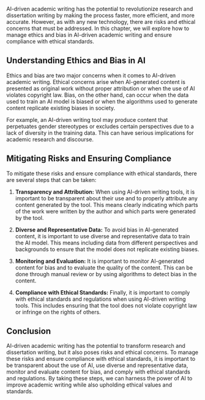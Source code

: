 
AI-driven academic writing has the potential to revolutionize research and dissertation writing by making the process faster, more efficient, and more accurate. However, as with any new technology, there are risks and ethical concerns that must be addressed. In this chapter, we will explore how to manage ethics and bias in AI-driven academic writing and ensure compliance with ethical standards.

Understanding Ethics and Bias in AI
-----------------------------------

Ethics and bias are two major concerns when it comes to AI-driven academic writing. Ethical concerns arise when AI-generated content is presented as original work without proper attribution or when the use of AI violates copyright law. Bias, on the other hand, can occur when the data used to train an AI model is biased or when the algorithms used to generate content replicate existing biases in society.

For example, an AI-driven writing tool may produce content that perpetuates gender stereotypes or excludes certain perspectives due to a lack of diversity in the training data. This can have serious implications for academic research and discourse.

Mitigating Risks and Ensuring Compliance
----------------------------------------

To mitigate these risks and ensure compliance with ethical standards, there are several steps that can be taken:

1. **Transparency and Attribution:** When using AI-driven writing tools, it is important to be transparent about their use and to properly attribute any content generated by the tool. This means clearly indicating which parts of the work were written by the author and which parts were generated by the tool.

2. **Diverse and Representative Data:** To avoid bias in AI-generated content, it is important to use diverse and representative data to train the AI model. This means including data from different perspectives and backgrounds to ensure that the model does not replicate existing biases.

3. **Monitoring and Evaluation:** It is important to monitor AI-generated content for bias and to evaluate the quality of the content. This can be done through manual review or by using algorithms to detect bias in the content.

4. **Compliance with Ethical Standards:** Finally, it is important to comply with ethical standards and regulations when using AI-driven writing tools. This includes ensuring that the tool does not violate copyright law or infringe on the rights of others.

Conclusion
----------

AI-driven academic writing has the potential to transform research and dissertation writing, but it also poses risks and ethical concerns. To manage these risks and ensure compliance with ethical standards, it is important to be transparent about the use of AI, use diverse and representative data, monitor and evaluate content for bias, and comply with ethical standards and regulations. By taking these steps, we can harness the power of AI to improve academic writing while also upholding ethical values and standards.
